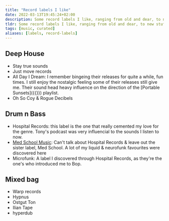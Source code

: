 ```yaml
---
title: "Record labels I like"
date: 2022-03-13T19:45:24+02:00
description: Some record labels I like, ranging from old and dear, to new stuff from a few days ago:)
tldr: Some record labels I like, ranging from old and dear, to new stuff from a few days ago:)
tags: [music, curated]
aliases: [labels, record-labels]
---
```

## Deep House
- Stay true sounds
- Just move records
- All Day I Dream: I remember bingeing their releases for quite a while, fun times. I still enjoy the nostalgic feeling some of their releases still give me. Their sound head heavy influence on the direction of the [Portable Sunsets]({{<ref portable-sunsets>}}) playlist.
- Oh So Coy & Rogue Decibels

## Drum n Bass
- Hospital Records: this label is the one that really cemented my love for the genre. Tony's podcast was very influencial to the sounds I listen to now. 
- [Med School Music](https://open.spotify.com/playlist/4eghc7Gvxuwi6XzTr4a5Ev?si=eb3bb754d5744d5c): Can't talk about Hospital Records & leave out the sister label, Med School. A lot of my liquid & neurofunk favourites were discovered here
- Microfunk: A label I discovered through Hospital Records, as they're the one's who introduced me to Bop.

## Mixed bag
- Warp records
- Hypnus
- Ostgut Ton 
- Ilian Tape
- hyperdub